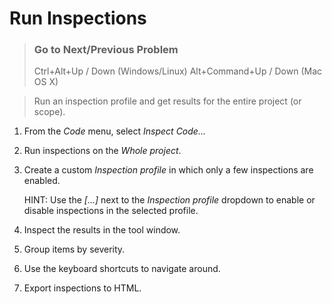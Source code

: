 # Run Inspections

> ### Go to Next/Previous Problem
> 
> Ctrl+Alt+Up / Down (Windows/Linux)
> Alt+Command+Up / Down (Mac OS X)

> Run an inspection profile and get results for the entire project (or scope).

1. From the _Code_ menu, select _Inspect Code..._
2. Run inspections on the _Whole project_.
3. Create a custom _Inspection profile_ in which only a few inspections are enabled.
   
   HINT: Use the _[...]_ next to the _Inspection profile_ dropdown to enable or disable inspections in the selected profile.
    
4. Inspect the results in the tool window.
5. Group items by severity.
6. Use the keyboard shortcuts to navigate around.
7. Export inspections to HTML.
